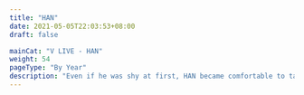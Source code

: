 ```yaml
---
title: "HAN"
date: 2021-05-05T22:03:53+08:00
draft: false

mainCat: "V LIVE - HAN"
weight: 54
pageType: "By Year"
description: "Even if he was shy at first, HAN became comfortable to talk to STAY on his solo live. He shares TMI about the songs he writes, and more."
---
```

